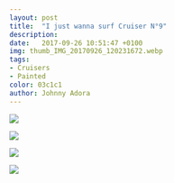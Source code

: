```yaml
---
layout: post
title:  "I just wanna surf Cruiser N°9"
description: 
date:   2017-09-26 10:51:47 +0100
img: thumb_IMG_20170926_120231672.webp
tags: 
- Cruisers
- Painted
color: 03c1c1
author: Johnny Adora
---
```


![]({{site.baseurl}}/images/Cruiser9.webp)

![]({{site.baseurl}}/images/IMG_20170926_120231672.webp)

![]({{site.baseurl}}/images/IMG_20180223_195725.webp)

![]({{site.baseurl}}/images/flipbook-gallery-5b.webp)
